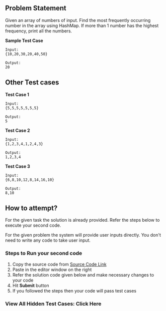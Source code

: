 ## Problem Statement
Given an array of numbers of input. Find the most frequently occurring number 
in the array using HashMap. If more than 1 number has the highest frequency, 
print all the numbers.



**Sample Test Case**
```
Input:
{10,20,30,20,40,50}

Output:
20
```
## Other Test cases
**Test Case 1**
```
Input:
{5,5,5,5,5,5,5} 

Output:
5
```
**Test Case 2**
```
Input:
{1,2,3,4,1,2,4,3} 

Output:
1,2,3,4
```

**Test Case 3**
```
Input:
{6,8,10,12,8,14,16,10}

Output:
8,10
```

## How to attempt?
For the given task the solution is already provided. Refer the steps below to execute your second code.

For the given problem the system will provide user inputs directly. You don't need to write any code to take user input.

### Steps to Run your second code
1. Copy the source code from [Source Code Link](https://raw.githubusercontent.com/Aartiarora22/Lab_assignments/main/P1/T3/Main.java)
2. Paste in the editor window on the right
3. Refer the solution code given below and make necessary changes to your code
4. Hit **Submit** button
5. If you followed the steps then your code will pass test cases

### View All Hidden Test Cases: Click Here

